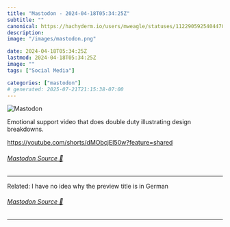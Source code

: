 ```yaml
---
title: "Mastodon - 2024-04-18T05:34:25Z"
subtitle: ""
canonical: https://hachyderm.io/users/mweagle/statuses/112290592540447001
description:
image: "/images/mastodon.png"

date: 2024-04-18T05:34:25Z
lastmod: 2024-04-18T05:34:25Z
image: ""
tags: ["Social Media"]

categories: ["mastodon"]
# generated: 2025-07-21T21:15:38-07:00
---
```

![Mastodon](/images/mastodon.png)

<p>Emotional support video that does double duty illustrating design breakdowns. </p><p><a href="https://youtube.com/shorts/dMObcjEI50w?feature=shared" target="_blank" rel="nofollow noopener noreferrer" translate="no"><span class="invisible">https://</span><span class="ellipsis">youtube.com/shorts/dMObcjEI50w</span><span class="invisible">?feature=shared</span></a></p>


###### [Mastodon Source 🐘](https://hachyderm.io/@mweagle/112290592540447001)

___

<p>Related: I have no idea why the preview title is in German</p>


###### [Mastodon Source 🐘](https://hachyderm.io/@mweagle/112290598337602085)

___
